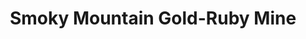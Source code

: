 ---
title: "Smoky Mountain Gold-Ruby Mine"
url: /cherokee/smoky-mountain-gold-ruby-mine/
shop: jewelry
---